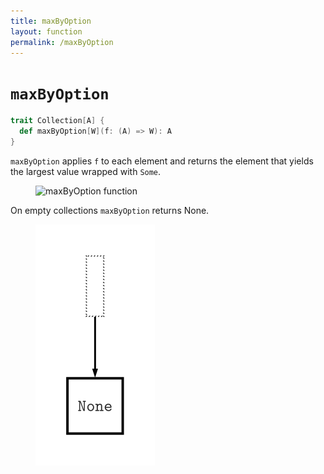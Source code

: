 ```yaml
---
title: maxByOption
layout: function
permalink: /maxByOption
---
```


# `maxByOption`

~~~ scala
trait Collection[A] {
  def maxByOption[W](f: (A) => W): A
}
~~~

`maxByOption` applies `f` to each element and returns the element that yields the largest value wrapped with `Some`.

<figure class="diagram">
  <img src="images/maxByOption.1.svg" alt="maxByOption function">
  <!-- <figcaption class="diagram-desc"></figcaption> -->
</figure>

On empty collections `maxByOption` returns None.

<figure class="diagram">
  <img src="images/maxByOption.2.svg" alt="maxByOption function">
  <!-- <figcaption class="diagram-desc"></figcaption> -->
</figure>
